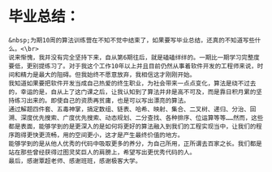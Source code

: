 # 毕业总结：
	&nbsp;为期10周的算法训练营在不知不觉中结束了，如果要写毕业总结，还真的不知道写些什么。<\br>
	说来惭愧，我并没有完全坚持下来，自从第6期往后，就是磕磕绊绊的。一期比一期学习完整度要低，更别提练习了。对于我这个工作10年以上并且目前仍然从事着软件开发的工程师来说，时间和精力是最大的阻碍。但我始终不愿意放弃，我相信这才刚刚开始。
	我知道如果要把软件开发当成自己热爱的终生职业，为社会带来一点点变化，算法是绕不过去的，幸运的是，自从上了这门课之后，让我认知到了算法并非是高不可及，而是靠日积月累的坚持练习出来的。即使自己的资质再贫庸，也是可以写出漂亮的算法。
	通过解题四件套、五毒神掌，搞定数组、链表、哈希、映射、集合、二叉树、递归、分治、回溯、深度优先搜索、广度优先搜索、动态规划、二分查找、各种排序、位运算等等……然而，这些都是表面，能够学到的是更深入的是如何将更好的算法融入到我们的工程实现当中，让我们的程序跑得更快更流畅，用的空间更小，这才是产生最终价值的地方。
	能够学到的是从他人优秀的代码中吸取更多的养分，为自己所用，正所谓去百家之长。我们都是站在那些曾经获得过图灵奖巨人的肩膀上，希望写出更优秀代码的人。
	最后，感谢覃超老师、感谢班班，感谢极客大学。
